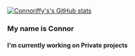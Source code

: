 [![Connoriffy's's GitHub stats](https://github-readme-stats.vercel.app/api?username=Connoriffy)](https://github.com/anuraghazra/github-readme-stats)
<h3> My name is Connor </h3>
<h4> I'm currently working on Private projects </h4>
